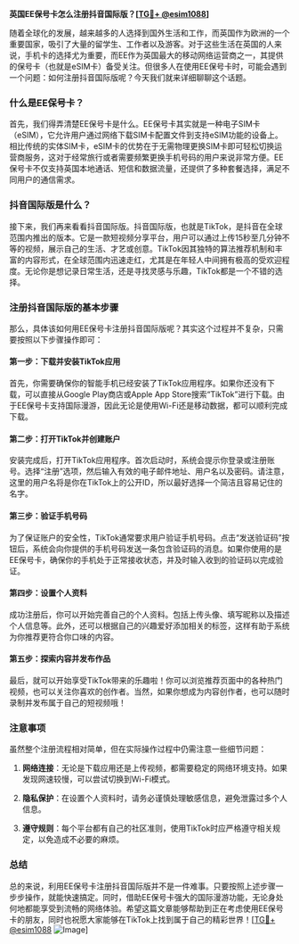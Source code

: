 **英国EE保号卡怎么注册抖音国际版？[[TG💪+ @esim1088](https://t.me/s/esim1088)]**

随着全球化的发展，越来越多的人选择到国外生活和工作，而英国作为欧洲的一个重要国家，吸引了大量的留学生、工作者以及游客。对于这些生活在英国的人来说，手机卡的选择尤为重要，而EE作为英国最大的移动网络运营商之一，其提供的保号卡（也就是eSIM卡）备受关注。但很多人在使用EE保号卡时，可能会遇到一个问题：如何注册抖音国际版呢？今天我们就来详细聊聊这个话题。

### 什么是EE保号卡？

首先，我们得弄清楚EE保号卡是什么。EE保号卡其实就是一种电子SIM卡（eSIM），它允许用户通过网络下载SIM卡配置文件到支持eSIM功能的设备上。相比传统的实体SIM卡，eSIM卡的优势在于无需物理更换SIM卡即可轻松切换运营商服务，这对于经常旅行或者需要频繁更换手机号码的用户来说非常方便。EE保号卡不仅支持英国本地通话、短信和数据流量，还提供了多种套餐选择，满足不同用户的通信需求。

### 抖音国际版是什么？

接下来，我们再来看看抖音国际版。抖音国际版，也就是TikTok，是抖音在全球范围内推出的版本。它是一款短视频分享平台，用户可以通过上传15秒至几分钟不等的视频，展示自己的生活、才艺或创意。TikTok因其独特的算法推荐机制和丰富的内容形式，在全球范围内迅速走红，尤其是在年轻人中间拥有极高的受欢迎程度。无论你是想记录日常生活，还是寻找灵感与乐趣，TikTok都是一个不错的选择。

### 注册抖音国际版的基本步骤

那么，具体该如何用EE保号卡注册抖音国际版呢？其实这个过程并不复杂，只需要按照以下步骤操作即可：

#### 第一步：下载并安装TikTok应用
首先，你需要确保你的智能手机已经安装了TikTok应用程序。如果你还没有下载，可以直接从Google Play商店或Apple App Store搜索“TikTok”进行下载。由于EE保号卡支持国际漫游，因此无论是使用Wi-Fi还是移动数据，都可以顺利完成下载。

#### 第二步：打开TikTok并创建账户
安装完成后，打开TikTok应用程序。首次启动时，系统会提示你登录或注册账号。选择“注册”选项，然后输入有效的电子邮件地址、用户名以及密码。请注意，这里的用户名将是你在TikTok上的公开ID，所以最好选择一个简洁且容易记住的名字。

#### 第三步：验证手机号码
为了保证账户的安全性，TikTok通常要求用户验证手机号码。点击“发送验证码”按钮后，系统会向你提供的手机号码发送一条包含验证码的消息。如果你使用的是EE保号卡，确保你的手机处于正常接收状态，并及时输入收到的验证码以完成验证。

#### 第四步：设置个人资料
成功注册后，你可以开始完善自己的个人资料。包括上传头像、填写昵称以及描述个人信息等。此外，还可以根据自己的兴趣爱好添加相关的标签，这样有助于系统为你推荐更符合你口味的内容。

#### 第五步：探索内容并发布作品
最后，就可以开始享受TikTok带来的乐趣啦！你可以浏览推荐页面中的各种热门视频，也可以关注你喜欢的创作者。当然，如果你想成为内容创作者，也可以随时录制并发布属于自己的短视频哦！

### 注意事项

虽然整个注册流程相对简单，但在实际操作过程中仍需注意一些细节问题：

1. **网络连接**：无论是下载应用还是上传视频，都需要稳定的网络环境支持。如果发现网速较慢，可以尝试切换到Wi-Fi模式。
   
2. **隐私保护**：在设置个人资料时，请务必谨慎处理敏感信息，避免泄露过多个人信息。
   
3. **遵守规则**：每个平台都有自己的社区准则，使用TikTok时应严格遵守相关规定，以免造成不必要的麻烦。

### 总结

总的来说，利用EE保号卡注册抖音国际版并不是一件难事。只要按照上述步骤一步步操作，就能快速搞定。同时，借助EE保号卡强大的国际漫游功能，无论身处何地都能享受到流畅的网络体验。希望这篇文章能够帮助到正在考虑使用EE保号卡的朋友，同时也祝愿大家能够在TikTok上找到属于自己的精彩世界！[[TG💪+ @esim1088](https://t.me/s/esim1088) ![Image](https://i.postimg.cc/4NQfJmqS/Snipaste-2025-05-13-00-14-12.png)]